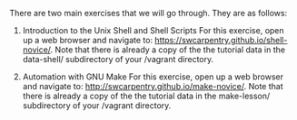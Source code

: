 There are two main exercises that we will go through. They are as follows:

1) Introduction to the Unix Shell and Shell Scripts
For this exercise, open up a web browser and navigate to: 
https://swcarpentry.github.io/shell-novice/. Note that there is already a copy of the the tutorial data in the data-shell/ subdirectory of your /vagrant directory. 

2) Automation with GNU Make
For this exercise, open up a web browser and navigate to: 
http://swcarpentry.github.io/make-novice/. Note that there is already a copy of the the tutorial data in the make-lesson/ subdirectory of your /vagrant directory. 
